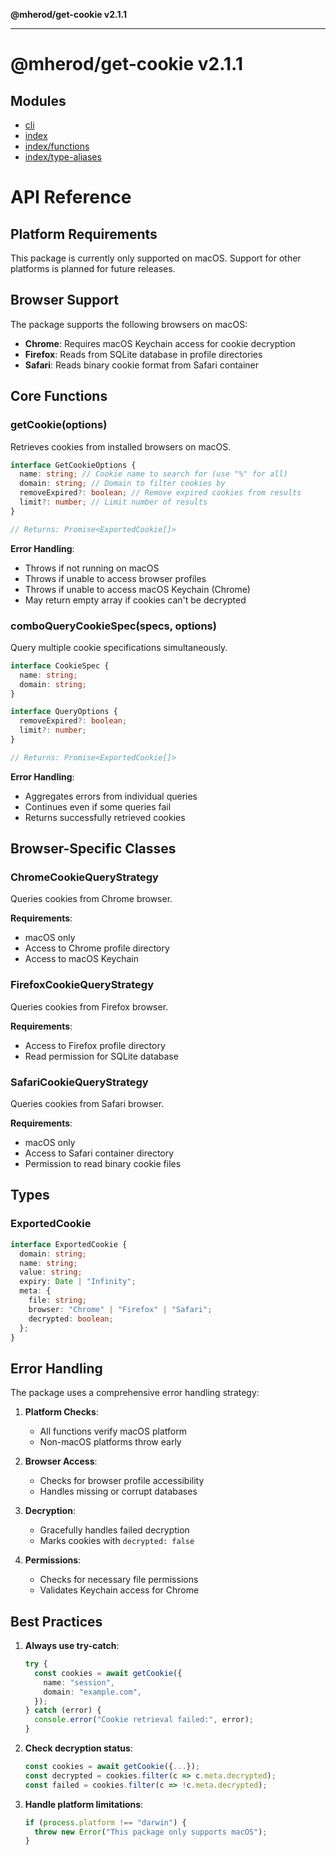 **@mherod/get-cookie v2.1.1**

---

# @mherod/get-cookie v2.1.1

## Modules

- [cli](/reference/cli/cli/)
- [index](/reference/index/)
- [index/functions](/reference/index/functions/)
- [index/type-aliases](/reference/index/type-aliases/)

# API Reference

## Platform Requirements

This package is currently only supported on macOS. Support for other platforms is planned for future releases.

## Browser Support

The package supports the following browsers on macOS:

- **Chrome**: Requires macOS Keychain access for cookie decryption
- **Firefox**: Reads from SQLite database in profile directories
- **Safari**: Reads binary cookie format from Safari container

## Core Functions

### getCookie(options)

Retrieves cookies from installed browsers on macOS.

```typescript
interface GetCookieOptions {
  name: string; // Cookie name to search for (use "%" for all)
  domain: string; // Domain to filter cookies by
  removeExpired?: boolean; // Remove expired cookies from results
  limit?: number; // Limit number of results
}

// Returns: Promise<ExportedCookie[]>
```

**Error Handling**:

- Throws if not running on macOS
- Throws if unable to access browser profiles
- Throws if unable to access macOS Keychain (Chrome)
- May return empty array if cookies can't be decrypted

### comboQueryCookieSpec(specs, options)

Query multiple cookie specifications simultaneously.

```typescript
interface CookieSpec {
  name: string;
  domain: string;
}

interface QueryOptions {
  removeExpired?: boolean;
  limit?: number;
}

// Returns: Promise<ExportedCookie[]>
```

**Error Handling**:

- Aggregates errors from individual queries
- Continues even if some queries fail
- Returns successfully retrieved cookies

## Browser-Specific Classes

### ChromeCookieQueryStrategy

Queries cookies from Chrome browser.

**Requirements**:

- macOS only
- Access to Chrome profile directory
- Access to macOS Keychain

### FirefoxCookieQueryStrategy

Queries cookies from Firefox browser.

**Requirements**:

- Access to Firefox profile directory
- Read permission for SQLite database

### SafariCookieQueryStrategy

Queries cookies from Safari browser.

**Requirements**:

- macOS only
- Access to Safari container directory
- Permission to read binary cookie files

## Types

### ExportedCookie

```typescript
interface ExportedCookie {
  domain: string;
  name: string;
  value: string;
  expiry: Date | "Infinity";
  meta: {
    file: string;
    browser: "Chrome" | "Firefox" | "Safari";
    decrypted: boolean;
  };
}
```

## Error Handling

The package uses a comprehensive error handling strategy:

1. **Platform Checks**:

   - All functions verify macOS platform
   - Non-macOS platforms throw early

2. **Browser Access**:

   - Checks for browser profile accessibility
   - Handles missing or corrupt databases

3. **Decryption**:

   - Gracefully handles failed decryption
   - Marks cookies with `decrypted: false`

4. **Permissions**:
   - Checks for necessary file permissions
   - Validates Keychain access for Chrome

## Best Practices

1. **Always use try-catch**:

   ```typescript
   try {
     const cookies = await getCookie({
       name: "session",
       domain: "example.com",
     });
   } catch (error) {
     console.error("Cookie retrieval failed:", error);
   }
   ```

2. **Check decryption status**:

   ```typescript
   const cookies = await getCookie({...});
   const decrypted = cookies.filter(c => c.meta.decrypted);
   const failed = cookies.filter(c => !c.meta.decrypted);
   ```

3. **Handle platform limitations**:
   ```typescript
   if (process.platform !== "darwin") {
     throw new Error("This package only supports macOS");
   }
   ```
